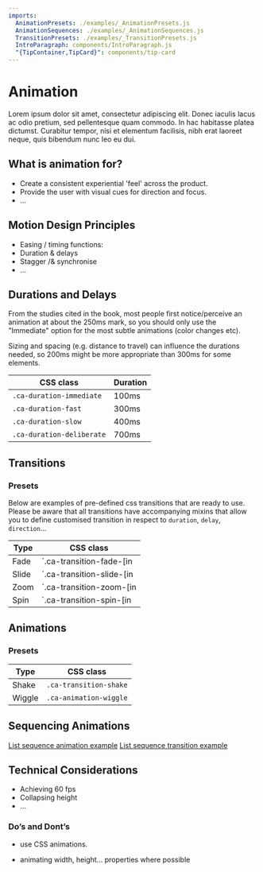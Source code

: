```yaml
---
imports:
  AnimationPresets: ./examples/_AnimationPresets.js
  AnimationSequences: ./examples/_AnimationSequences.js
  TransitionPresets: ./examples/_TransitionPresets.js
  IntroParagraph: components/IntroParagraph.js
  "{TipContainer,TipCard}": components/tip-card
---
```


# Animation

<IntroParagraph>

Lorem ipsum dolor sit amet, consectetur adipiscing elit. Donec iaculis lacus ac odio pretium, sed pellentesque quam commodo. In hac habitasse platea dictumst. Curabitur tempor, nisi et elementum facilisis, nibh erat laoreet neque, quis bibendum nunc leo eu dui.

</IntroParagraph>

## What is animation for?

* Create a consistent experiential 'feel' across the product.
* Provide the user with visual cues for direction and focus.
* ...

## Motion Design Principles

* Easing / timing functions:
* Duration & delays
* Stagger /& synchronise
* ...

## Durations and Delays

From the studies cited in the book, most people first notice/perceive an animation at about the 250ms mark, so you should only use the "Immediate" option for the most subtle animations (color changes etc).

Sizing and spacing (e.g. distance to travel) can influence the durations needed, so 200ms might be more appropriate than 300ms for some elements.

| CSS class                 | Duration |
| ------------------------- | -------- |
| `.ca-duration-immediate`  | 100ms    |
| `.ca-duration-fast`       | 300ms    |
| `.ca-duration-slow`       | 400ms    |
| `.ca-duration-deliberate` | 700ms    |

## Transitions

### Presets

Below are examples of pre-defined css transitions that are ready to use. Please be aware that all transitions have accompanying mixins that allow you to define customised transition in respect to `duration`, `delay`, `direction`...

<TransitionPresets />

| Type  | CSS class                       |
| ----- | ------------------------------- |
| Fade  | `.ca-transition-fade-[in|out]`  |
| Slide | `.ca-transition-slide-[in|out]` |
| Zoom  | `.ca-transition-zoom-[in|out]`  |
| Spin  | `.ca-transition-spin-[in|out]`  |

## Animations

### Presets

<AnimationPresets />

| Type   | CSS class              |
| ------ | ---------------------- |
| Shake  | `.ca-transition-shake` |
| Wiggle | `.ca-animation-wiggle` |

## Sequencing Animations

<AnimationSequences />

[List sequence animation example](https://codesandbox.io/s/z35w3zzmom)
[List sequence transition example](https://codesandbox.io/s/o72wwooq0y)

## Technical Considerations

* Achieving 60 fps
* Collapsing height
* ...

### Do’s and Dont’s

<TipContainer>
<TipCard title="Try to…" type="tip">

* use CSS animations.

</TipCard>
<TipCard title="Avoid…" type="warning">

* animating width, height... properties where possible

</TipCard>
</TipContainer>
